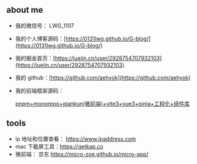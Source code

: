 ## about me

- 我的微信号： LWG_1107

<!-- - 我的公众号：那个曾经的少年回来了 -->

- 我的个人博客源码：[https://0131lwg.github.io/G-blog/](https://0131lwg.github.io/G-blog/)

- 我的掘金首页：[https://juejin.cn/user/2928754707932103](https://juejin.cn/user/2928754707932103)

- 我的 github：[https://github.com/aehyok](https://github.com/aehyok)

- 我的前端框架源码：

  [pnpm+monorepo+qiankun(微前端)+vite3+vue3+pinia+工程化+组件库](https://github.com/aehyok/vue-qiankun)

## tools

- ip 地址和位置查看： https://www.ipaddress.com
- mac 下截屏工具：https://getkap.co
- 微前端： 京东 https://micro-zoe.github.io/micro-app/
